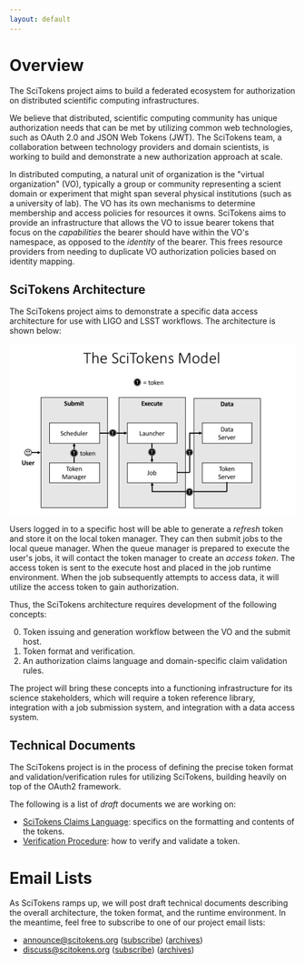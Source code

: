 ```yaml
---
layout: default
---
```


Overview
========

The SciTokens project aims to build a federated ecosystem for authorization on distributed scientific computing infrastructures.

We believe that distributed, scientific computing community has unique authorization needs that can be met by utilizing common web technologies, such as OAuth 2.0 and JSON Web Tokens (JWT).  The SciTokens team, a collaboration between technology providers and domain scientists, is working to build and demonstrate a new authorization approach at scale.

In distributed computing, a natural unit of organization is the "virtual organization" (VO), typically a group or community representing a scient domain or experiment that might span several physical institutions (such as a university of lab).  The VO has its own mechanisms to determine membership and access policies for resources it owns.  SciTokens aims to provide an infrastructure that allows the VO to issue bearer tokens that focus on the _capabilities_ the bearer should have within the VO's namespace, as opposed to the _identity_ of the bearer.  This frees resource providers from needing to duplicate VO authorization policies based on identity mapping.

SciTokens Architecture
----------------------

The SciTokens project aims to demonstrate a specific data access architecture for use with LIGO and LSST workflows.  The architecture is shown below:

![SciTokens data architecture](img/SciTokens-Model-2.png)

Users logged in to a specific host will be able to generate a _refresh_ token and store it on the local token manager.  They can then submit jobs to the local queue manager.  When the queue manager is prepared to execute the user's jobs, it will contact the token manager to create an _access token_.  The access token is sent to the execute host and placed in the job runtime environment.  When the job subsequently attempts to access data, it will utilize the access token to gain authorization.

Thus, the SciTokens architecture requires development of the following concepts:

0.  Token issuing and generation workflow between the VO and the submit host.
1.  Token format and verification.
2.  An authorization claims language and domain-specific claim validation rules.

The project will bring these concepts into a functioning infrastructure for its science stakeholders, which will require a token reference library, integration with a job submission system, and integration with a data access system.

Technical Documents
-------------------

The SciTokens project is in the process of defining the precise token format and validation/verification rules for utilizing SciTokens, building heavily on top of the OAuth2 framework.

The following is a list of *draft* documents we are working on:

*   [SciTokens Claims Language](technical_docs/Claims): specifics on the formatting and contents of the tokens.
*   [Verification Procedure](technical_docs/Verification): how to verify and validate a token.

# [](#header-1)Email Lists

As SciTokens ramps up, we will post draft technical documents describing the overall architecture, the token format, and the runtime environment.  In the meantime, feel free to subscribe to one of our project email lists:

*   announce@scitokens.org ([subscribe](mailto:announce+subscribe@scitokens.org)) ([archives](https://groups.google.com/a/scitokens.org/d/forum/announce))
*   discuss@scitokens.org ([subscribe](mailto:discuss+subscribe@scitokens.org)) ([archives](https://groups.google.com/a/scitokens.org/d/forum/discuss))
